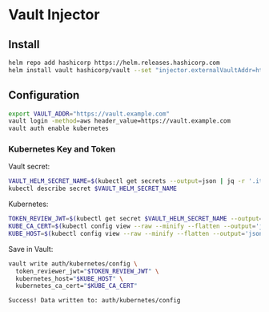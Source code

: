# Vault Injector

## Install

```bash
helm repo add hashicorp https://helm.releases.hashicorp.com
helm install vault hashicorp/vault --set "injector.externalVaultAddr=https://vault.example.com"
```

## Configuration

```bash
export VAULT_ADDR="https://vault.example.com"
vault login -method=aws header_value=https://vault.example.com
vault auth enable kubernetes
```

### Kubernetes Key and Token

Vault secret:

```bash
VAULT_HELM_SECRET_NAME=$(kubectl get secrets --output=json | jq -r '.items[].metadata | select(.name|startswith("vault-token-")).name')
kubectl describe secret $VAULT_HELM_SECRET_NAME
```

Kubernetes:

```bash
TOKEN_REVIEW_JWT=$(kubectl get secret $VAULT_HELM_SECRET_NAME --output='go-template={{ .data.token }}' | base64 --decode)
KUBE_CA_CERT=$(kubectl config view --raw --minify --flatten --output='jsonpath={.clusters[].cluster.certificate-authority-data}' | base64 --decode)
KUBE_HOST=$(kubectl config view --raw --minify --flatten --output='jsonpath={.clusters[].cluster.server}')
```

Save in Vault:

```bash
vault write auth/kubernetes/config \
  token_reviewer_jwt="$TOKEN_REVIEW_JWT" \
  kubernetes_host="$KUBE_HOST" \
  kubernetes_ca_cert="$KUBE_CA_CERT"
```

```bash
Success! Data written to: auth/kubernetes/config
```
